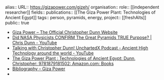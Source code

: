 alias::
URL:: https://gizapower.com/gizeh/
organisation::
role:: [[independent researcher]] 
fields::
publications:: [[The Giza Power Plant: Technologies of Ancient Egypt]] 
tags:: person, pyramids, energy, 
project:: [[freshAlts]] 
public:: true

- [Giza Power – The Official Christopher Dunn Website](https://gizapower.com/gizeh/)
- [Did NASA Physicists CONFIRM The Great Pyramids TRUE Purpose? | Chris Dunn - YouTube](https://www.youtube.com/watch?v=2QMk3UQi05g)
- [Talking with Christopher Dunn! UnchartedX Podcast - Ancient High Technology around the world - YouTube](https://www.youtube.com/watch?v=b6VZg5NyFhY)
- [The Giza Power Plant : Technologies of Ancient Egypt: Dunn, Christopher: 9781879181502: Amazon.com: Books](https://www.amazon.com/Giza-Power-Plant-Technologies-Ancient/dp/1879181509)
- [Bibliography – Giza Power](https://gizapower.com/gizeh/bibliography/)
-